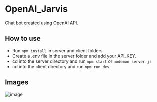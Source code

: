 # OpenAI_Jarvis

Chat bot created using OpenAI API.

## How to use
* Run ```npm install``` in server and client folders. 
* Create a .env file in the server folder and add your API_KEY. 
* cd into the server directory and run ```npm start``` or ```nodemon server.js```
* cd into the client directory and run ```npm run dev```

## Images

![image](https://user-images.githubusercontent.com/63059982/214140354-3f9c1b13-4443-4355-9d94-5936f5ee21ba.png)
